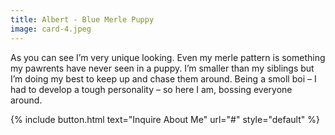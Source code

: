 ```yaml
---
title: Albert - Blue Merle Puppy
image: card-4.jpeg
---
```


As you can see I’m very unique looking. Even my merle pattern is something my pawrents have never seen in a puppy. 
I’m smaller than my siblings but I’m doing my best to keep up and chase them around. Being a smoll boi – I had to develop a tough personality – so here I am, bossing everyone around. 


{% include button.html text="Inquire About Me" url="#" style="default" %}
